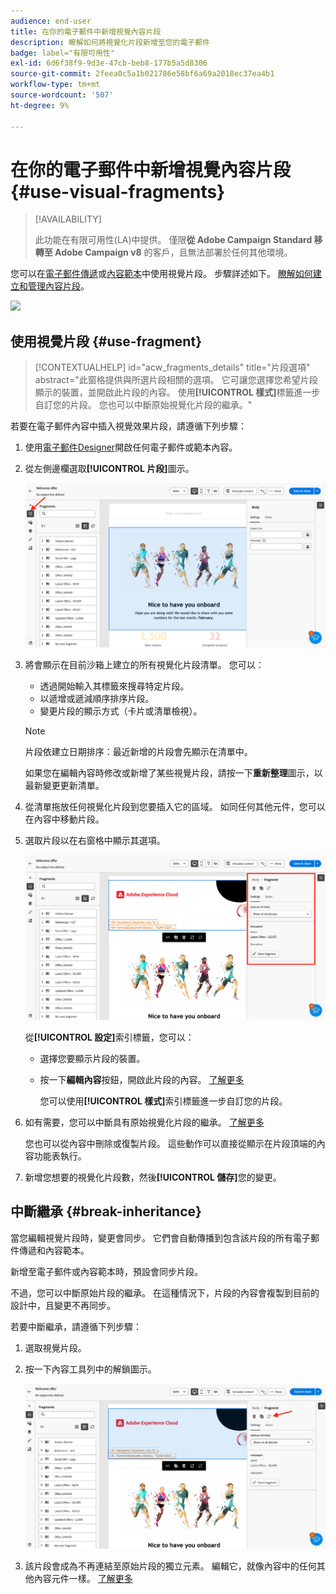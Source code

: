 ```yaml
---
audience: end-user
title: 在你的電子郵件中新增視覺內容片段
description: 瞭解如何將視覺化片段新增至您的電子郵件
badge: label="有限可用性"
exl-id: 6d6f38f9-9d3e-47cb-beb8-177b5a5d8306
source-git-commit: 2feea0c5a1b021786e58bf6a69a2018ec37ea4b1
workflow-type: tm+mt
source-wordcount: '507'
ht-degree: 9%

---
```


# 在你的電子郵件中新增視覺內容片段 {#use-visual-fragments}

>[!AVAILABILITY]
>
>此功能在有限可用性(LA)中提供。 僅限&#x200B;**從 Adobe Campaign Standard 移轉至 Adobe Campaign v8** 的客戶，且無法部署於任何其他環境。

您可以在[電子郵件傳遞](../email/get-started-email-designer.md)或[內容範本](../email/use-email-templates.md)中使用視覺片段。 步驟詳述如下。 [瞭解如何建立和管理內容片段](fragments.md)。

![](assets/fragments.gif)

## 使用視覺片段 {#use-fragment}

>[!CONTEXTUALHELP]
>id="acw_fragments_details"
>title="片段選項"
>abstract="此窗格提供與所選片段相關的選項。 它可讓您選擇您希望片段顯示的裝置，並開啟此片段的內容。 使用&#x200B;**[!UICONTROL 樣式]**&#x200B;標籤進一步自訂您的片段。 您也可以中斷原始視覺化片段的繼承。"

<!-- pas vu dans l'UI-->

若要在電子郵件內容中插入視覺效果片段，請遵循下列步驟：

1. 使用[電子郵件Designer](../email/get-started-email-designer.md)開啟任何電子郵件或範本內容。

1. 從左側邊欄選取&#x200B;**[!UICONTROL 片段]**&#x200B;圖示。

   ![](assets/fragments-in-designer.png)

1. 將會顯示在目前沙箱上建立的所有視覺化片段清單。 您可以：

   * 透過開始輸入其標籤來搜尋特定片段。
   * 以遞增或遞減順序排序片段。
   * 變更片段的顯示方式（卡片或清單檢視）。

   >[!NOTE]
   >
   >片段依建立日期排序：最近新增的片段會先顯示在清單中。

   如果您在編輯內容時修改或新增了某些視覺片段，請按一下&#x200B;**重新整理**&#x200B;圖示，以最新變更更新清單。

1. 從清單拖放任何視覺化片段到您要插入它的區域。 如同任何其他元件，您可以在內容中移動片段。

1. 選取片段以在右窗格中顯示其選項。

   ![](assets/fragment-right-pane.png)

   從&#x200B;**[!UICONTROL 設定]**&#x200B;索引標籤，您可以：

   * 選擇您要顯示片段的裝置。
   * 按一下&#x200B;**編輯內容**&#x200B;按鈕，開啟此片段的內容。 [了解更多](../content/fragments.md#edit-fragments)

     您可以使用&#x200B;**[!UICONTROL 樣式]**&#x200B;索引標籤進一步自訂您的片段。

1. 如有需要，您可以中斷具有原始視覺化片段的繼承。 [了解更多](#break-inheritance)

   您也可以從內容中刪除或復製片段。 這些動作可以直接從顯示在片段頂端的內容功能表執行。

1. 新增您想要的視覺化片段數，然後&#x200B;**[!UICONTROL 儲存]**&#x200B;您的變更。

## 中斷繼承 {#break-inheritance}

當您編輯視覺片段時，變更會同步。 它們會自動傳播到包含該片段的所有電子郵件傳遞和內容範本。

新增至電子郵件或內容範本時，預設會同步片段。

不過，您可以中斷原始片段的繼承。 在這種情況下，片段的內容會複製到目前的設計中，且變更不再同步。

若要中斷繼承，請遵循下列步驟：

1. 選取視覺片段。

1. 按一下內容工具列中的解鎖圖示。

   ![](assets/fragment-break-inheritance.png)

1. 該片段會成為不再連結至原始片段的獨立元素。 編輯它，就像內容中的任何其他內容元件一樣。 [了解更多](../email/content-components.md)
